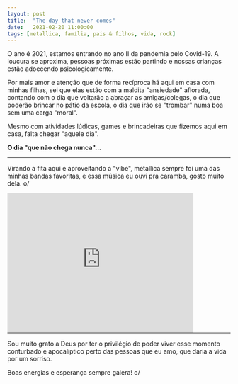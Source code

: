 ```yaml
---
layout: post
title:  "The day that never comes"
date:   2021-02-20 11:00:00
tags: [metallica, família, pais & filhos, vida, rock]
---
```



O ano é 2021, estamos entrando no ano II da pandemia pelo Covid-19. A loucura se aproxima, pessoas próximas estão partindo e nossas crianças estão adoecendo psicologicamente.

Por mais amor e atenção que de forma recíproca há aqui em casa com minhas filhas, sei que elas estão com a maldita "ansiedade" aflorada, contando com o dia que voltarão a abraçar as amigas/colegas, o dia que poderão brincar no pátio da escola, o dia que irão se "trombar" numa boa sem uma carga "moral".

Mesmo com atividades lúdicas, games e brincadeiras que fizemos aqui em casa, falta chegar "aquele dia".

<b>O dia "que não chega nunca"...</b>

<hr style="margin:0 0 15px 0;" />

Virando a fita aqui e aproveitando a "vibe", metallica sempre foi uma das minhas bandas favoritas, e essa música eu ouvi pra caramba, gosto muito dela. o/

<iframe allowfullscreen="" frameborder="0" width="420" height="315" src="https://www.youtube.com/embed/dkNfNR1WYMY"></iframe>

<hr style="margin:0 0 15px 0;" />

Sou muito grato a Deus por ter o privilégio de poder viver esse momento conturbado e apocalíptico perto das pessoas que eu amo, que daria a vida por um sorriso.

Boas energias e esperança sempre galera! o/